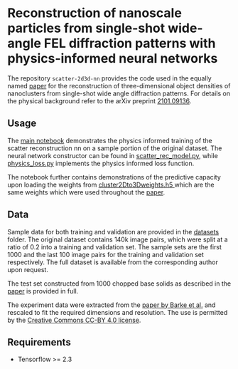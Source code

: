 # Reconstruction of nanoscale particles from single-shot wide-angle FEL diffraction patterns with physics-informed neural networks
The repository `scatter-2d3d-nn` provides the code used in the equally named [paper](https://arxiv.org/abs/2101.09136) for the reconstruction of three-dimensional object densities of nanoclusters from single-shot wide angle diffraction patterns. For details on the physical background refer to the arXiv preprint [2101.09136](https://arxiv.org/abs/2101.09136).

## Usage
The [main notebook](https://github.com/thstielow/scatter-2D3D-nn/blob/main/main.ipynb) demonstrates the physics informed training of the scatter reconstruction nn on a sample portion of the original dataset. The neural network constructor can be found in [scatter_rec_model.py](https://github.com/thstielow/scatter-2D3D-nn/blob/main/scatter_rec_model.py), while [physics_loss.py](https://github.com/thstielow/scatter-2D3D-nn/blob/main/physics_loss.py) implements the physics informed loss function.

The notebook further contains demonstrations of the predictive capacity upon loading the weights from [cluster2Dto3Dweights.h5 ](https://github.com/thstielow/scatter-2D3D-nn/blob/main/cluster2Dto3Dweights.h5) which are the same weights which were used throughout the [paper](https://arxiv.org/abs/2101.09136).

## Data
Sample data for both training and validation are provided in the [datasets](https://github.com/thstielow/scatter-2D3D-nn/tree/main/datasets) folder. The original dataset contains 140k image pairs, which were split at a ratio of 0.2 into a training and validation set. The sample sets are the first 1000 and the last 100 image pairs for the training and validation set respectively. The full dataset is available from the corresponding author upon request.

The test set constructed from 1000 chopped base solids as described in the [paper](https://arxiv.org/abs/2101.09136) is provided in full.

The experiment data were extracted from the [paper by Barke et al.](https://doi.org/10.1038/ncomms7187) and rescaled to fit the required dimensions and resolution. The use is permitted by the [Creative Commons CC-BY 4.0 license](http://creativecommons.org/licenses/by/4.0/).


## Requirements
- Tensorflow >= 2.3
